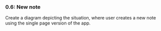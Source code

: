 ### 0.6: New note

Create a diagram depicting the situation, where user creates a new note using the single page version of the app. 
